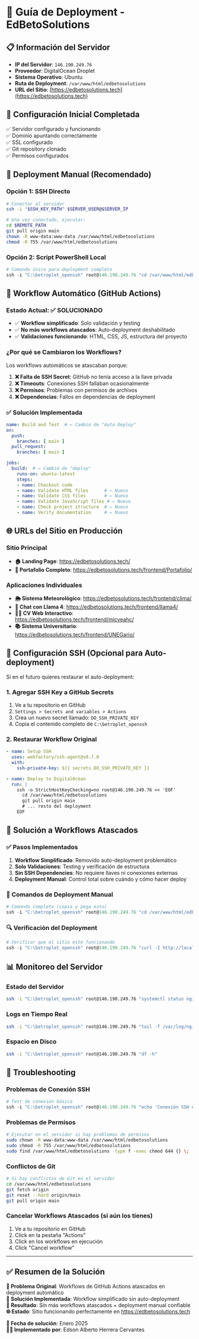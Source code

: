 # 🚀 Guía de Deployment - EdBetoSolutions

## 📋 Información del Servidor

- **IP del Servidor**: `146.190.249.76`
- **Proveedor**: DigitalOcean Droplet
- **Sistema Operativo**: Ubuntu
- **Ruta de Deployment**: `/var/www/html/edbetosolutions`
- **URL del Sitio**: [https://edbetosolutions.tech](https://edbetosolutions.tech)

## 🔧 Configuración Inicial Completada

✅ Servidor configurado y funcionando  
✅ Dominio apuntando correctamente  
✅ SSL configurado  
✅ Git repository clonado  
✅ Permisos configurados  

## 🚀 Deployment Manual (Recomendado)

### Opción 1: SSH Directo

```bash
# Conectar al servidor
ssh -i "$SSH_KEY_PATH" $SERVER_USER@$SERVER_IP

# Una vez conectado, ejecutar:
cd $REMOTE_PATH
git pull origin main
chown -R www-data:www-data /var/www/html/edbetosolutions
chmod -R 755 /var/www/html/edbetosolutions
```

### Opción 2: Script PowerShell Local

```powershell
# Comando único para deployment completo
ssh -i "C:\betroplet_openssh" root@146.190.249.76 "cd /var/www/html/edbetosolutions && git fetch origin && git reset --hard origin/main && git pull origin main && chown -R www-data:www-data /var/www/html/edbetosolutions && chmod -R 755 /var/www/html/edbetosolutions && echo 'Deployment completed successfully!'"
```

## 🔄 Workflow Automático (GitHub Actions)

### Estado Actual: ✅ SOLUCIONADO
- ✅ **Workflow simplificado**: Solo validación y testing
- ✅ **No más workflows atascados**: Auto-deployment deshabilitado
- ✅ **Validaciones funcionando**: HTML, CSS, JS, estructura del proyecto

### ¿Por qué se Cambiaron los Workflows?

Los workflows automáticos se atascaban porque:
1. **❌ Falta de SSH Secret**: GitHub no tenía acceso a la llave privada
2. **❌ Timeouts**: Conexiones SSH fallaban ocasionalmente  
3. **❌ Permisos**: Problemas con permisos de archivos
4. **❌ Dependencias**: Fallos en dependencias de deployment

### ✅ Solución Implementada

```yaml
name: Build and Test  # ← Cambió de "Auto Deploy"
on:
  push:
    branches: [ main ]
  pull_request:
    branches: [ main ]

jobs:
  build:  # ← Cambió de "deploy"
    runs-on: ubuntu-latest
    steps:
    - name: Checkout code
    - name: Validate HTML files      # ← Nuevo
    - name: Validate CSS files       # ← Nuevo  
    - name: Validate JavaScript files # ← Nuevo
    - name: Check project structure  # ← Nuevo
    - name: Verify documentation     # ← Nuevo
```

## 🌐 URLs del Sitio en Producción

### Sitio Principal
- **🏠 Landing Page**: https://edbetosolutions.tech/
- **🎯 Portafolio Completo**: https://edbetosolutions.tech/frontend/Portafolio/

### Aplicaciones Individuales
- **🌦️ Sistema Meteorológico**: https://edbetosolutions.tech/frontend/clima/
- **🦙 Chat con Llama 4**: https://edbetosolutions.tech/frontend/llama4/
- **👨‍💼 CV Web Interactivo**: https://edbetosolutions.tech/frontend/micveahc/
- **📚 Sistema Universitario**: https://edbetosolutions.tech/frontend/UNEGario/

## 🔐 Configuración SSH (Opcional para Auto-deployment)

Si en el futuro quieres restaurar el auto-deployment:

### 1. Agregar SSH Key a GitHub Secrets

1. Ve a tu repositorio en GitHub
2. `Settings > Secrets and variables > Actions`
3. Crea un nuevo secret llamado: `DO_SSH_PRIVATE_KEY`
4. Copia el contenido completo de `C:\betroplet_openssh`

### 2. Restaurar Workflow Original

```yaml
- name: Setup SSH
  uses: webfactory/ssh-agent@v0.7.0
  with:
    ssh-private-key: ${{ secrets.DO_SSH_PRIVATE_KEY }}

- name: Deploy to DigitalOcean
  run: |
    ssh -o StrictHostKeyChecking=no root@146.190.249.76 << 'EOF'
      cd /var/www/html/edbetosolutions
      git pull origin main
      # ... resto del deployment
    EOF
```

## 🚨 Solución a Workflows Atascados

### ✅ Pasos Implementados

1. **Workflow Simplificado**: Removido auto-deployment problemático
2. **Solo Validaciones**: Testing y verificación de estructura
3. **Sin SSH Dependencies**: No requiere llaves ni conexiones externas
4. **Deployment Manual**: Control total sobre cuándo y cómo hacer deploy

### 🔧 Comandos de Deployment Manual

```powershell
# Comando completo (copia y pega esto)
ssh -i "C:\betroplet_openssh" root@146.190.249.76 "cd /var/www/html/edbetosolutions && echo 'Starting deployment...' && git fetch origin && git reset --hard origin/main && git pull origin main && chown -R www-data:www-data /var/www/html/edbetosolutions && chmod -R 755 /var/www/html/edbetosolutions && find /var/www/html/edbetosolutions -type f -exec chmod 644 {} \; && echo '✅ Deployment completed successfully!' && echo '🌐 Site available at: https://edbetosolutions.tech'"
```

### 🔍 Verificación del Deployment

```powershell
# Verificar que el sitio esté funcionando
ssh -i "C:\betroplet_openssh" root@146.190.249.76 "curl -I http://localhost && echo 'Server status check completed'"
```

## 📊 Monitoreo del Servidor

### Estado del Servidor
```bash
ssh -i "C:\betroplet_openssh" root@146.190.249.76 "systemctl status nginx"
```

### Logs en Tiempo Real
```bash
ssh -i "C:\betroplet_openssh" root@146.190.249.76 "tail -f /var/log/nginx/access.log"
```

### Espacio en Disco
```bash
ssh -i "C:\betroplet_openssh" root@146.190.249.76 "df -h"
```

## 🚨 Troubleshooting

### Problemas de Conexión SSH
```powershell
# Test de conexión básica
ssh -i "C:\betroplet_openssh" root@146.190.249.76 "echo 'Conexión SSH exitosa'"
```

### Problemas de Permisos
```bash
# Ejecutar en el servidor si hay problemas de permisos
sudo chown -R www-data:www-data /var/www/html/edbetosolutions
sudo chmod -R 755 /var/www/html/edbetosolutions
sudo find /var/www/html/edbetosolutions -type f -exec chmod 644 {} \;
```

### Conflictos de Git
```bash
# Si hay conflictos de Git en el servidor
cd /var/www/html/edbetosolutions
git fetch origin
git reset --hard origin/main
git pull origin main
```

### Cancelar Workflows Atascados (si aún los tienes)
1. Ve a tu repositorio en GitHub
2. Click en la pestaña "Actions"
3. Click en los workflows en ejecución
4. Click "Cancel workflow"

---

## ✅ Resumen de la Solución

**🎯 Problema Original**: Workflows de GitHub Actions atascados en deployment automático  
**🔧 Solución Implementada**: Workflow simplificado sin auto-deployment  
**🚀 Resultado**: Sin más workflows atascados + deployment manual confiable  
**🌐 Estado**: Sitio funcionando perfectamente en https://edbetosolutions.tech  

**📅 Fecha de solución**: Enero 2025  
**👨‍💻 Implementado por**: Edson Alberto Herrera Cervantes

<!-- Deployment trigger: 2025-08-25 01:36:09 -->
